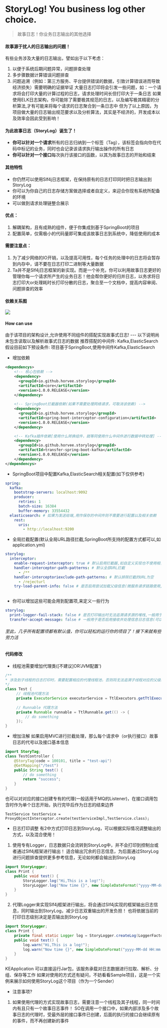 # StoryLog! You business log other choice.
>故事日志！你业务日志输出的其他选择

#### 故事源于扰人的日志输出的问题！
有些业务涉及大量的日志输出，譬如出于以下考虑：
1. 以便于系统后期问题异常，问题排查处理
2. 多步骤数据计算错误问题排查
3. 问题追溯（例如：第三方服务、平台提供错误的数据，引致计算错误进而导致经济损失）需要明确的证据举证
大量日志打印将会引发一些问题，如：一个请求将会打印大量的计算过程的日志，请求处理时间长但打印大于一条日志
如果使用ELK日志架构，你可能除了需要极其规范的日志，以及编写极其精密的分析算法,才有可能来将每个请求的日志聚合到一条日志中
但为了以上原因，为项目做大量的日志输出规范要求以及分析算法，其实是不经济的，开发成本以及效率会因此受到影响！

#### 为此故事日志（StoryLog）诞生了！
- **你可以针对一个请求**所有的日志归纳到一个标签（Tag），该标签会指向你在代码中标记的业务，同时也会记录该请求执行输出操作的所有日志
- **你可以针对一个接口**每次执行该接口的函数，以其为故事日志的开始和结束

#### 其他特性
- 你仍然可以使用Slf4j日志框架，在保持原有的日志打印同时把日志输出到StoryLog
- 你可以为你自己的日志存储方案做选择或者自定义，来迎合你现有系统所配备的环境
- 可以做到请求处理链整合展示

#### 优点：
1. 解耦架构，且有成熟的组件，便于你集成到基于SpringBoot的项目
2. 配置简单，仅需极小的代码量即可集成该故事日志到系统中，降低使用的成本

#### 需要注意点：
1. 为了减少网络的IO开销，以及提高可用性，每个任务的处理中的日志将会暂存到内存中，请不要在日志打印二进制等大量数据
2. Ta并不是Slf4j日志框架的新实现。而是一个补充，你可以利用故事日志更好的管理你每一个请求所产生的业务日志！他会帮你更好的归并日志，以务求将日志打印大or处理耗时长打印分散的日志，聚合至一个文档中，提高内容审阅、问题排查的效率


#### 依赖关系图
![](https://github.com/Horvee/storylog/blob/master/DependencyPhoto.jpg?raw=true)

#### How can use
由于该项目的架构设计,允许使用不同组件的搭配实现故事式日志! --- 以下说明尚未包含读取以及解析故事式日志的数据 
推荐搭配的中间件: Kafka,ElasticSearch
假设目前如下预设条件: 项目基于SpringBoot,使用中间件Kafka,ElasticSearch


- 增加依赖
```xml
<dependencys>
    <!-- 核心包依赖 -->
    <dependency>
      <groupId>io.github.horvee.storylog</groupId>
      <artifactId>core</artifactId>
      <version>1.0.0.RELEASE</version>
    </dependency>
    
    <!-- SpringBoot拦截器依赖(如果不需要处理网络请求，可取消该依赖) -->
    <dependency>
      <groupId>io.github.horvee.storylog</groupId>
      <artifactId>spring-boot-interceptor-configuration</artifactId>
      <version>1.0.0.RELEASE</version>
    </dependency>

    <!-- Kafka插件依赖[使用什么转换组件，就等同使用什么中间件进行数据中转处理] -->
    <dependency>
      <groupId>io.github.horvee.storylog</groupId>
      <artifactId>transfer-spring-boot-kafka</artifactId>
      <version>1.0.0.RELEASE</version>
    </dependency>
</dependencys>
```

- SpringBoot项目中配置Kafka,ElasticSearch相关配置(如下仅供参考)
```yaml
spring:
  kafka:
    bootstrap-servers: localhost:9092
    producer:
      retries: 1
      batch-size: 16384
      buffer-memory: 33554432
  elasticsearch: # 如果为发送给端,用作保存的中间件则不需要进行配置以及相关依赖
    rest:
      uris:
        - http://localhost:9200
```

- 全局拦截配置(默认全局URL路径拦截,SpringBoot所支持的配置方式都可以,如application.yml)
```yaml
storylog:
  interceptor:
    enable-request-interceptor: true # 默认启用拦截器,如自定义实现也不使用相关组件建议直接移除依赖便可
    handler-interceptor-path-patterns: # 默认全部URL拦截
      - /**
    handler-interceptoriexclude-path-patterns: # 默认排除拦截的URL为空 
      - /rejecturl
    try-load-parent-info: false # 是否启用尝试加载父级信息(微服务请求链路使用,需要可信网络环境)
     
```

- 你可以增加这些可能会用到配置项,来定义一些行为
```yaml
storylog:
  print-logger-fail-stack: false # 是否打印输出时无法追溯请求源的堆栈,一般用于调试时排除遗漏为设定代理线程池使用
  transfer-accept-message: false # 一般用于是否启用接收并处理信息日志信息(可以另外启用KEApplication,也可以启用新的微服务接收队列中的日志信息)
```

###### 至此，几乎所有配置项都有默认值，你可以轻松的运行你的项目了！接下来就有些劳力活
#### 代码修改

- 线程池需要增加代理类([不建议]OR'JVM配置')
```java
/**
* 涉及到子线程的日志打印时，需要配置相应的代理线程池，否则将无法追溯子线程对应的父级线程，进而导致无法得知对应的请求或者接口的任务    
*/
class Test {
     // 线程池代理方法
     private ExecutorService executorService = TtlExecutors.getTtlExecutorService(Executors.newCachedThreadPool());
     
     // Runnable 代理方法
     private Runnable runnable = TtlRunnable.get(() -> {
         // do something
     });
}
```

- 增加注解
如果启用MVC进行拦截处理，那么每个请求中（or执行接口）故事日志的代号以及接口基本信息
```java
import StoryTag;
class TestController {
    @StoryTag(code = 100101, title = "test-api")
    @GetMapping("/test")
    public String test() {
        // do something
        return "success";
    }
}
```
也可以对对应的接口创建专有的代理(一般适用于MQ的Listener)，在接口调用包含时作为单个日志开始，执行完毕后作为日志的结束边界
```
TestService testService = ProxyObjectInterceptor.create(testServiceImpl,TestService.class);
```

- 日志打印调整
有2中方式打印日志到StoryLog，可以根据实际情况调整输出的方式，以及混合使用！
1. 使用专有Logger，日志数据只会流转到StoryLog中，并不会打印到控制台或者通过Slf4j框架进行输出！
适合输出冗余的日志信息，为后面通过StoryLog进行问题排查提供更多参考信息，无论如何都会输出到StoryLog
```java
import StoryLogger;
class Print {
    public void test() {
        StoryLogger.log("Hi,This is a log!");
        StoryLogger.log("Now time {}", new SimpleDateFormat("yyyy-MM-dd HH:mm:ss").format(new Date()));
    }
}
```

2. 代理Logger来实现Slf4j框架进行输出，将会通过Slf4j实现的框架输出日志信息，同时输出到StoryLog，减少日志双重输出的开发负担！
也将依据当前的打印日志级别决定是否输出到StoryLog
```java
import StoryLogger;
class Print {
    private final static Logger log = StoryLogger.createLog(LoggerFactory.getLogger(Print.class));    
    public void test() {
        log.warn("Hi,This is a log!");
        log.warn("Now time {}", new SimpleDateFormat("yyyy-MM-dd HH:mm:ss").format(new Date()));
    }
}
```

KEApplication 可以直接运行Jar包，该服务承载对日志数据进行拉取、解析、分组、保存等工作
如果对使用的方式还有疑问，不妨看看Sample项目，这是一个实例来展示如何使用StoryLog这个项目（作为一个Sender）

- 注意事项?
1. 如果使用代理的方式实现故事日志，需要注意一个线程及其子线程，同一时间内有且只有一个故事日志事件！
SO在调用一个接口中，如果内部涉及多个故事日志的代理时，受最外层的接口事件已创建，后面的执行的接口会继续原有的事件，而不再创建新的事件


